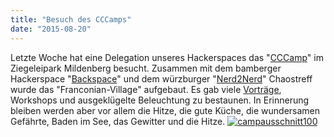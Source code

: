 ```yaml
---
title: "Besuch des CCCamps"
date: "2015-08-20"
---
```


Letzte Woche hat eine Delegation unseres Hackerspaces das "[CCCamp](https://events.ccc.de/tag/chaos-communication-camp/)" im Ziegeleipark Mildenberg besucht. Zusammen mit dem bamberger Hackerspace "[Backspace](https://www.hackerspace-bamberg.de/Hauptseite)" und dem würzburger "[Nerd2Nerd](http://www.nerd2nerd.org/news/frankonian-village-auf-dem-camp-2015)" Chaostreff wurde das "Franconian-Village" aufgebaut. Es gab viele [Vorträge](http://media.ccc.de/browse/conferences/camp2015/index.html), Workshops und ausgeklügelte Beleuchtung zu bestaunen. In Erinnerung bleiben werden aber vor allem die Hitze, die gute Küche, die wundersamen Gefährte, Baden im See, das Gewitter und die Hitze. [![campausschnitt100](images/campausschnitt100-300x171.jpg)](https://hackzogtum-coburg.de/wp-content/uploads/2015/08/campausschnitt100.jpg)
